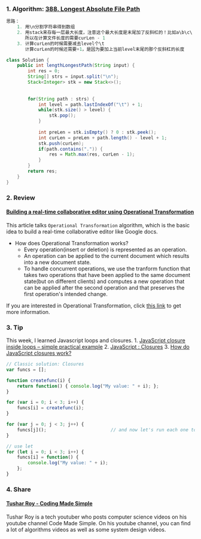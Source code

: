 ### 1. Algorithm: [388. Longest Absolute File Path](https://leetcode.com/problems/longest-absolute-file-path/description/)
```Java
思路：
    1. 用\n分割字符串得到数组
    2. 用stack来存每一层最大长度，注意这个最大长度是末尾加了反斜杠的！比如a\b\c\
       所以在计算文件长度的需要curLen - 1
    3. 计算curLen的时候需要减去level个\t
       计算curLen的时候还需要+1，是因为要加上当前level末尾的那个反斜杠的长度

class Solution {
    public int lengthLongestPath(String input) {
        int res = 0;
        String[] strs = input.split("\n");
        Stack<Integer> stk = new Stack<>();
        
        
        for(String path : strs) {
            int level = path.lastIndexOf("\t") + 1;
            while(stk.size() > level) {
                stk.pop();
            }
            
            int preLen = stk.isEmpty() ? 0 : stk.peek();
            int curLen = preLen + path.length() - level + 1;
            stk.push(curLen);
            if(path.contains(".")) {
                res = Math.max(res, curLen - 1);
            }
        }
        return res;
    }
}
```

### 2. Review
#### [Building a real-time collaborative editor using Operational Transformation](https://medium.com/@srijancse/how-real-time-collaborative-editing-work-operational-transformation-ac4902d75682)<br/>
This article talks `Operational Transformation` algorithm, which is the basic idea to build a real-time collaborative editor like Google docs.
  - How does Operational Transformation works?
    - Every operation(insert or deletion) is represented as an operation.
    - An operation can be applied to the current document which results into a new document state.
    - To handle concurrent operations, we use the tranform function that takes two operations that have been applied to the same document state(but on different clients) and computes a new operation that can be applied after the second operation and that preserves the first operation's intended change.
    
If you are interested in Operational Transformation, click [this link](https://hackernoon.com/operational-transformation-the-real-time-collaborative-editing-algorithm-bf8756683f66) to get more information.

### 3. Tip
This week, I learned Javascript loops and closures.
    1. [JavaScript closure inside loops – simple practical example](https://stackoverflow.com/questions/750486/javascript-closure-inside-loops-simple-practical-example?noredirect=1&lq=1)
    2. [JavaScript : Closures](https://conceptf1.blogspot.com/2013/11/javascript-closures.html)
    3. [How do JavaScript closures work?](https://stackoverflow.com/questions/111102/how-do-javascript-closures-work?rq=1)
```javascript
// Classic solution: Closures
var funcs = [];

function createfunc(i) {
    return function() { console.log("My value: " + i); };
}

for (var i = 0; i < 3; i++) {
    funcs[i] = createfunc(i);
}

for (var j = 0; j < 3; j++) {
    funcs[j]();                        // and now let's run each one to see
}

// use let
for (let i = 0; i < 3; i++) {
    funcs[i] = function() {
        console.log("My value: " + i);
    };
}
```


### 4. Share
#### [Tushar Roy - Coding Made Simple](https://www.youtube.com/user/tusharroy2525)<br/>
Tushar Roy is a tech youtuber who posts computer science videos on his youtube channel Code Made Simple. On his youtube channel, you can find a lot of
algorithms videos as well as some system design videos.


